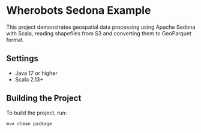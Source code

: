 # Wherobots Sedona Example

This project demonstrates geospatial data processing using Apache Sedona with
Scala, reading shapefiles from S3 and converting them to GeoParquet format.

## Settings

- Java 17 or higher
- Scala 2.13+

## Building the Project

To build the project, run:

```markdown
mvn clean package
```